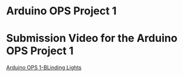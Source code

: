 # Arduino OPS Project 1

# Submission Video for the Arduino OPS Project 1
[Arduino OPS 1-BLinding Lights](https://youtube.com/shorts/3piDMpZmvn8?feature=share)
